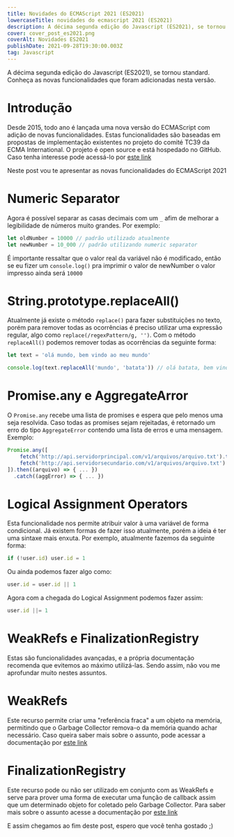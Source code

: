 ```yaml
---
title: Novidades do ECMAScript 2021 (ES2021)
lowercaseTitle: novidades do ecmascript 2021 (ES2021)
description: A décima segunda edição do Javascript (ES2021), se tornou standard. Conheça as novas funcionalidades que foram adicionadas nesta versão.
cover: cover_post_es2021.png
coverAlt: Novidades ES2021
publishDate: 2021-09-28T19:30:00.003Z
tag: Javascript
---
```


A décima segunda edição do Javascript (ES2021), se tornou standard. Conheça as novas funcionalidades que foram adicionadas nesta versão.

# Introdução

Desde 2015, todo ano é lançada uma nova versão do ECMAScript com adição de novas funcionalidades. Estas funcionalidades são baseadas em propostas de implementação existentes no projeto do comité TC39 da ECMA International. O projeto é open source e está hospedado no GitHub. Caso tenha interesse pode acessá-lo por [este link](https://github.com/tc39/proposals)

Neste post vou te apresentar as novas funcionalidades do ECMAScript 2021

# Numeric Separator

Agora é possível separar as casas decimais com um `_` afim de melhorar a legibilidade de números muito grandes. Por exemplo:

```javascript
let oldNumber = 10000 // padrão utilizado atualmente
let newNumber = 10_000 // padrão utilizando numeric separator
```

É importante ressaltar que o valor real da variável não é modificado, então se eu fizer um `console.log()` pra imprimir o valor de newNumber o valor impresso ainda será `10000`

# String.prototype.replaceAll()

Atualmente já existe o método `replace()` para fazer substituições no texto, porém para remover todas as ocorrências é preciso utilizar uma expressão regular, algo como `replace(/regexPattern/g, '')`. Com o método `replaceAll()` podemos remover todas as ocorrências da seguinte forma:

```javascript
let text = 'olá mundo, bem vindo ao meu mundo'

console.log(text.replaceAll('mundo', 'batata')) // olá batata, bem vindo ao meu batata
```

# Promise.any e AggregateArror

O `Promise.any` recebe uma lista de promises e espera que pelo menos uma seja resolvida. Caso todas as promises sejam rejeitadas, é retornado um erro do tipo `AggregateError` contendo uma lista de erros e uma mensagem. Exemplo:

```javascript
Promise.any([
    fetch('http://api.servidorprincipal.com/v1/arquivos/arquivo.txt').then(() => { ... }),
    fetch('http://api.servidorsecundario.com/v1/arquivos/arquivo.txt').then(() => { ... })
]).then((arquivo) => { ... })
  .catch((aggError) => { ... })
```

# Logical Assignment Operators

Esta funcionalidade nos permite atribuir valor à uma variável de forma condicional. Já existem formas de fazer isso atualmente, porém a ideia é ter uma sintaxe mais enxuta. Por exemplo, atualmente fazemos da seguinte forma:

```javascript
if (!user.id) user.id = 1
```

Ou ainda podemos fazer algo como:

```javascript
user.id = user.id || 1
```

Agora com a chegada do Logical Assignment podemos fazer assim:

```javascript
user.id ||= 1
```

# WeakRefs e FinalizationRegistry

Estas são funcionalidades avançadas, e a própria documentação recomenda que evitemos ao máximo utilizá-las. Sendo assim, não vou me aprofundar muito nestes assuntos.

# WeakRefs

Este recurso permite criar uma "referência fraca" a um objeto na memória, permitindo que o Garbage Collector remova-o da memória quando achar necessário. Caso queira saber mais sobre o assunto, pode acessar a documentação por [este link](https://github.com/tc39/proposal-weakrefs/blob/master/README.md)

# FinalizationRegistry

Este recurso pode ou não ser utilizado em conjunto com as WeakRefs e serve para prover uma forma de executar uma função de callback assim que um determinado objeto for coletado pelo Garbage Collector. Para saber mais sobre o assunto acesse a documentação por [este link](https://developer.mozilla.org/en-US/docs/Web/JavaScript/Reference/Global_Objects/FinalizationRegistry)

E assim chegamos ao fim deste post, espero que você tenha gostado ;)
